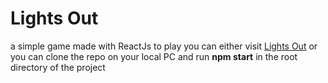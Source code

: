 # Lights Out
a simple game made with ReactJs to play you can either visit [Lights Out](https://raghav1396.github.io/lightsOut/)
or you can clone the repo on your local PC and run
__npm start__
in the root directory of the project
